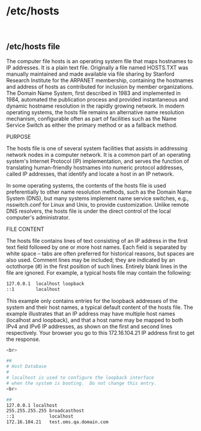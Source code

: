 # /etc/hosts

<br>

## /etc/hosts file

The computer file hosts is an operating system file that maps hostnames to IP addresses. It is a plain text file. Originally a file named HOSTS.TXT was manually maintained and made available via file sharing by Stanford Research Institute for the ARPANET membership, containing the hostnames and address of hosts as contributed for inclusion by member organizations. The Domain Name System, first described in 1983 and implemented in 1984, automated the publication process and provided instantaneous and dynamic hostname resolution in the rapidly growing network. In modern operating systems, the hosts file remains an alternative name resolution mechanism, configurable often as part of facilities such as the Name Service Switch as either the primary method or as a fallback method.

PURPOSE

The hosts file is one of several system facilities that assists in addressing network nodes in a computer network. It is a common part of an operating system's Internet Protocol (IP) implementation, and serves the function of translating human-friendly hostnames into numeric protocol addresses, called IP addresses, that identify and locate a host in an IP network.

In some operating systems, the contents of the hosts file is used preferentially to other name resolution methods, such as the Domain Name System (DNS), but many systems implement name service switches, e.g., nsswitch.conf for Linux and Unix, to provide customization. Unlike remote DNS resolvers, the hosts file is under the direct control of the local computer's administrator.

FILE CONTENT

The hosts file contains lines of text consisting of an IP address in the first text field followed by one or more host names. Each field is separated by white space – tabs are often preferred for historical reasons, but spaces are also used. Comment lines may be included; they are indicated by an octothorpe (#) in the first position of such lines. Entirely blank lines in the file are ignored. For example, a typical hosts file may contain the following:

```bash
127.0.0.1  localhost loopback
::1        localhost
```

This example only contains entries for the loopback addresses of the system and their host names, a typical default content of the hosts file. The example illustrates that an IP address may have multiple host names (localhost and loopback), and that a host name may be mapped to both IPv4 and IPv6 IP addresses, as shown on the first and second lines respectively.
Your browser you go to this 172.16.104.21  IP address first to get the response.

```bash
<br>

##
# Host Database
#
# localhost is used to configure the loopback interface
# when the system is booting.  Do not change this entry.
<br>

##
127.0.0.1 localhost
255.255.255.255 broadcasthost
::1             localhost
172.16.104.21   test.oms.qa.domain.com
```
